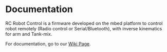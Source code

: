 # Documentation

RC Robot Control is a firmware developed on the mbed platform to control robot remotely (Radio control or Serial/Bluetooth), with inverse kinematics for arm and Tank-mix.

For documentation, go to our [Wiki Page](https://github.com/fantasiiio/RC-RobotControl/wiki).
